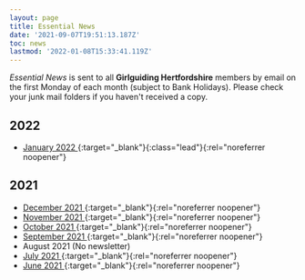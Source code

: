 ```yaml
---
layout: page
title: Essential News
date: '2021-09-07T19:51:13.187Z'
toc: news
lastmod: '2022-01-08T15:33:41.119Z'
---
```


_Essential News_ is sent to all **Girlguiding Hertfordshire** members by email on the first Monday of each month (subject to Bank Holidays). Please check your junk mail folders if you haven't received a copy.

## 2022
- [January 2022 <i class="fa fa-external-link"></i>](https://mailchi.mp/a3aed69df64d/jan-2022-essential-news-5015594?e=3599adf2bf){:target="_blank"}{:class="lead"}{:rel="noreferrer noopener"}
## 2021
- [December 2021 <i class="fa fa-external-link"></i>](https://mailchi.mp/2c8ad8b2e52e/dec-2021-essential-news-5000438){:target="_blank"}{:rel="noreferrer noopener"}
- [November 2021 <i class="fa fa-external-link"></i>](https://mailchi.mp/65b0a7d996c4/nov-2021-essential-news-4986410){:target="_blank"}{:rel="noreferrer noopener"}
- [October 2021 <i class="fa fa-external-link"></i>](https://mailchi.mp/e1eb216f47fe/oct-2021-essential-news-4972418){:target="_blank"}{:rel="noreferrer noopener"}
- [September 2021 <i class="fa fa-external-link"></i>](https://mailchi.mp/47bc1115bc9e/sept-2021-essential-news){:target="_blank"}{:rel="noreferrer noopener"}
- August 2021 (No newsletter)
- [July 2021 <i class="fa fa-external-link"></i>](https://mailchi.mp/2a701b398b86/july-2021-essential-news){:target="_blank"}{:rel="noreferrer noopener"}
- [June 2021 <i class="fa fa-external-link"></i>](https://mailchi.mp/be4b583e65bd/june-2021-essential-news){:target="_blank"}{:rel="noreferrer noopener"}
